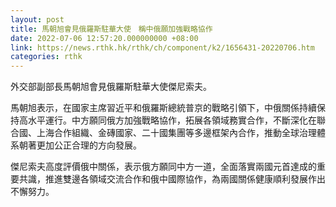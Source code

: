 ```yaml
---
layout: post
title: 馬朝旭會見俄羅斯駐華大使　稱中俄願加強戰略協作
date: 2022-07-06 12:57:20.000000000 +08:00
link: https://news.rthk.hk/rthk/ch/component/k2/1656431-20220706.htm
categories: rthk
---
```


外交部副部長馬朝旭會見俄羅斯駐華大使傑尼索夫。

馬朝旭表示，在國家主席習近平和俄羅斯總統普京的戰略引領下，中俄關係持續保持高水平運行。中方願同俄方加強戰略協作，拓展各領域務實合作，不斷深化在聯合國、上海合作組織、金磚國家、二十國集團等多邊框架內合作，推動全球治理體系朝著更加公正合理的方向發展。

傑尼索夫高度評價俄中關係，表示俄方願同中方一道，全面落實兩國元首達成的重要共識，推進雙邊各領域交流合作和俄中國際協作，為兩國關係健康順利發展作出不懈努力。
